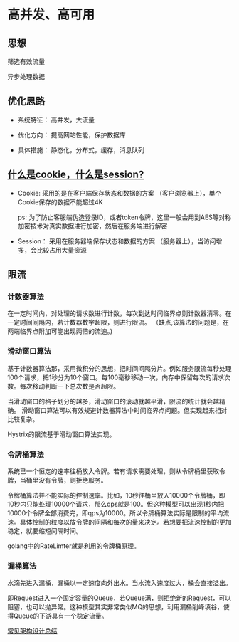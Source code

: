 # 高并发、高可用

## 思想 

   筛选有效流量
   
   异步处理数据


## 优化思路

   * 系统特征： 高并发，大流量
   
   * 优化方向： 提高网站性能，保护数据库
   
   * 具体措施： 静态化，分布式，缓存，消息队列

## [什么是cookie，什么是session?](https://juejin.cn/post/7133758754818326564)
  
   * Cookie: 采用的是在客户端保存状态和数据的方案 （客户浏览器上），单个Cookie保存的数据不能超过4K
       
        ps: 为了防止客服端伪造登录ID，或者token令牌，这里一般会用到AES等对称加密技术对真实数据进行加密，然后在服务端进行解密
           
   * Session： 采用在服务器端保存状态和数据的方案 （服务器上），当访问增多，会比较占用大量资源


## 限流

### 计数器算法

 在一定时间内，对处理的请求数进行计数，每次到达时间临界点则计数器清零。在一定时间间隔内，若计数器数字超限，则进行限流。
 （缺点,该算法的问题是，在两端临界点附加可能出现两倍的流速。)

### 滑动窗口算法

  基于计数器算法那，采用微积分的思想，把时间间隔分片。例如服务限流每秒处理100个请求，把1秒分为10个窗口。每100毫秒移动一次，内存中保留每次的请求次数。每次移动判断一下总次数是否超限。

 当滑动窗口的格子划分的越多，滑动窗口的滚动就越平滑，限流的统计就会越精确。
 滑动窗口算法可以有效规避计数器算法中时间临界点问题。但实现起来相对比较复杂。

  Hystrix的限流基于滑动窗口算法实现。

    
### 令牌桶算法

  系统已一个恒定的速率往桶放入令牌。若有请求需要处理，则从令牌桶里获取令牌，当桶里没有令牌，则拒绝服务。

  令牌桶算法并不能实际的控制速率。比如，10秒往桶里放入10000个令牌桶，即10秒内只能处理10000个请求，那么qps就是100。但这种模型可以出现1秒内把10000个令牌全部消费完，即qps为10000。所以令牌桶算法实际是限制的平均流速。具体控制的粒度以放令牌的间隔和每次的量来决定。若想要把流速控制的更加稳定，就要缩短间隔时间。


  golang中的RateLimter就是利用的令牌桶原理。

### 漏桶算法
  
  水滴先进入漏桶，漏桶以一定速度向外出水。当水流入速度过大，桶会直接溢出。

 即Request进入一个固定容量的Queue，若Queue满，则拒绝新的Request，可以阻塞，也可以抛异常。这种模型其实非常类似MQ的思想，利用漏桶削峰填谷，使得Queue的下游具有一个稳定流量。


[常见架构设计总结](https://zhuanlan.zhihu.com/p/147691411)
